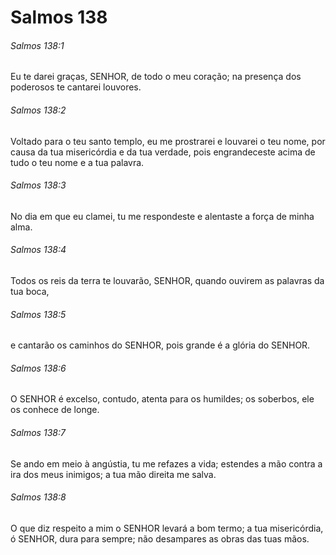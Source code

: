 # Salmos 138

###### Salmos 138:1

Eu te darei graças, SENHOR, de todo o meu coração; na presença dos poderosos te cantarei louvores.

###### Salmos 138:2

Voltado para o teu santo templo, eu me prostrarei e louvarei o teu nome, por causa da tua misericórdia e da tua verdade, pois engrandeceste acima de tudo o teu nome e a tua palavra.

###### Salmos 138:3

No dia em que eu clamei, tu me respondeste e alentaste a força de minha alma.

###### Salmos 138:4

Todos os reis da terra te louvarão, SENHOR, quando ouvirem as palavras da tua boca,

###### Salmos 138:5

e cantarão os caminhos do SENHOR, pois grande é a glória do SENHOR.

###### Salmos 138:6

O SENHOR é excelso, contudo, atenta para os humildes; os soberbos, ele os conhece de longe.

###### Salmos 138:7

Se ando em meio à angústia, tu me refazes a vida; estendes a mão contra a ira dos meus inimigos; a tua mão direita me salva.

###### Salmos 138:8

O que diz respeito a mim o SENHOR levará a bom termo; a tua misericórdia, ó SENHOR, dura para sempre; não desampares as obras das tuas mãos.

